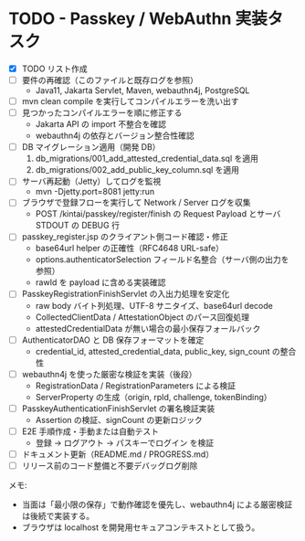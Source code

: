 # TODO - Passkey / WebAuthn 実装タスク

- [x] TODO リスト作成
- [ ] 要件の再確認（このファイルと既存ログを参照）
  - Java11, Jakarta Servlet, Maven, webauthn4j, PostgreSQL
- [ ] mvn clean compile を実行してコンパイルエラーを洗い出す
- [ ] 見つかったコンパイルエラーを順に修正する
  - Jakarta API の import 不整合を確認
  - webauthn4j の依存とバージョン整合性確認
- [ ] DB マイグレーション適用（開発 DB）
  1. db_migrations/001_add_attested_credential_data.sql を適用
  2. db_migrations/002_add_public_key_column.sql を適用
- [ ] サーバ再起動（Jetty）してログを監視
  - mvn -Djetty.port=8081 jetty:run
- [ ] ブラウザで登録フローを実行して Network / Server ログを収集
  - POST /kintai/passkey/register/finish の Request Payload とサーバ STDOUT の DEBUG 行
- [ ] passkey_register.jsp のクライアント側コード確認・修正
  - base64url helper の正確性（RFC4648 URL-safe）
  - options.authenticatorSelection フィールド名整合（サーバ側の出力を参照）
  - rawId を payload に含める実装確認
- [ ] PasskeyRegistrationFinishServlet の入出力処理を安定化
  - raw body バイト列処理、UTF-8 サニタイズ、base64url decode
  - CollectedClientData / AttestationObject のパース回復処理
  - attestedCredentialData が無い場合の最小保存フォールバック
- [ ] AuthenticatorDAO と DB 保存フォーマットを確定
  - credential_id, attested_credential_data, public_key, sign_count の整合性
- [ ] webauthn4j を使った厳密な検証を実装（後段）
  - RegistrationData / RegistrationParameters による検証
  - ServerProperty の生成（origin, rpId, challenge, tokenBinding）
- [ ] PasskeyAuthenticationFinishServlet の署名検証実装
  - Assertion の検証、signCount の更新ロジック
- [ ] E2E 手順作成・手動または自動テスト
  - 登録 → ログアウト → パスキーでログイン を検証
- [ ] ドキュメント更新（README.md / PROGRESS.md）
- [ ] リリース前のコード整備と不要デバッグログ削除

メモ:
- 当面は「最小限の保存」で動作確認を優先し、webauthn4j による厳密検証は後続で実装する。
- ブラウザは localhost を開発用セキュアコンテキストとして扱う。
